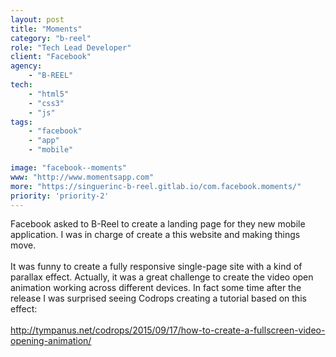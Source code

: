 ```yaml
---
layout: post
title: "Moments"
category: "b-reel"
role: "Tech Lead Developer"
client: "Facebook"
agency:
    - "B-REEL"
tech:
    - "html5"
    - "css3"
    - "js"
tags:
    - "facebook"
    - "app"
    - "mobile"

image: "facebook--moments"
www: "http://www.momentsapp.com"
more: "https://singuerinc-b-reel.gitlab.io/com.facebook.moments/"
priority: 'priority-2'
---
```


Facebook asked to B-Reel to create a landing page for they new mobile application. I was in charge of create a this website and making things move.<br/><br/>It was funny to create a fully responsive single-page site with a kind of parallax effect. Actually, it was a great challenge to create the video open animation working across different devices. In fact some time after the release I was surprised seeing Codrops creating a tutorial based on this effect: <br/><br/><a href='http://tympanus.net/codrops/2015/09/17/how-to-create-a-fullscreen-video-opening-animation/' target='\_blank'>http://tympanus.net/codrops/2015/09/17/how-to-create-a-fullscreen-video-opening-animation/</a>
